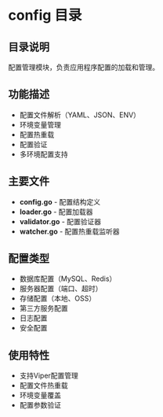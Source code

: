 # config 目录

## 目录说明
配置管理模块，负责应用程序配置的加载和管理。

## 功能描述
- 配置文件解析（YAML、JSON、ENV）
- 环境变量管理
- 配置热重载
- 配置验证
- 多环境配置支持

## 主要文件
- **config.go** - 配置结构定义
- **loader.go** - 配置加载器
- **validator.go** - 配置验证器
- **watcher.go** - 配置热重载监听器

## 配置类型
- 数据库配置（MySQL、Redis）
- 服务器配置（端口、超时）
- 存储配置（本地、OSS）
- 第三方服务配置
- 日志配置
- 安全配置

## 使用特性
- 支持Viper配置管理
- 配置文件热重载
- 环境变量覆盖
- 配置参数验证